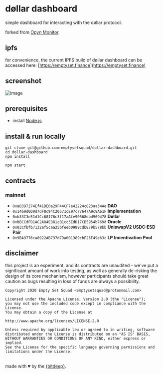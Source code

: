 # døllar dashboard
simple dashboard for interacting with the døllar protocol.

forked from [Opyn Monitor](https://opynmonitor.xyz).

## ipfs
for convenience, the current IPFS build of døllar dashboard can be accessed here: [https://emptyset.finance](https://emptyset.finance)

## screenshot
![image](https://user-images.githubusercontent.com/62496341/90950891-b2469f00-e40a-11ea-90ae-680683462d9f.png)

## prerequisites
- install [Node.js](https://nodejs.org/en/download/).

## install & run locally
```shell
git clone git@github.com:emptysetsquad/dollar-dashboard.git
cd dollar-dashboard
npm install

npm start
```

## contracts
### mainnet
- `0xaB397274Ef41DE0a29F44CF7e42224c823aa34Ae` **DAO**
- `0x1469d6D9d7dF8c94C20571cE97c77647A9c8A61F` **Implementation**
- `0xb33C3e51d1Cc68176c3f17aAfe90668dbd969478` **Døllar**
- `0xbBCCdFD1AC2A84E881c01cc3EdD17CB5954b769d` **Oracle**
- `0x03cfbfb7132af5caa25bfeeb0989cdb879b578bb` **UniswapV2 USDC:ESD Pair**
- `0x9BA9776ca8922AB737d7Da001389cbF25F49e63c` **LP Incentivation Pool**

## disclaimer
this project is an experiment, and its contracts are unaudited - we've put a significant amount of work into testing, as well as generally de-risking the design of its core mechanism, however participants should take great caution as bugs resulting in loss of funds are always a possibility.

```
Copyright 2020 Empty Set Squad <emptysetsquad@protonmail.com>

Licensed under the Apache License, Version 2.0 (the "License");
you may not use the included code except in compliance with the License.
You may obtain a copy of the License at

http://www.apache.org/licenses/LICENSE-2.0

Unless required by applicable law or agreed to in writing, software
distributed under the License is distributed on an "AS IS" BASIS,
WITHOUT WARRANTIES OR CONDITIONS OF ANY KIND, either express or implied.
See the License for the specific language governing permissions and
limitations under the License.
```

<br>
made with 💔️ by the <a href="twitter.com/bitdeep">{bitdeep}</a>.